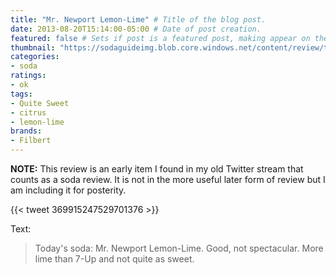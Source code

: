 ```yaml
---
title: "Mr. Newport Lemon-Lime" # Title of the blog post.
date: 2013-08-20T15:14:00-05:00 # Date of post creation.
featured: false # Sets if post is a featured post, making appear on the home page side bar.
thumbnail: "https://sodaguideimg.blob.core.windows.net/content/review/thumbs/mr-newport-lemon-lime.jpg" # Sets thumbnail image appearing inside card on homepage.
categories:
- soda
ratings:
- ok
tags:
- Quite Sweet
- citrus
- lemon-lime
brands:
- Filbert
---
```


**NOTE:** This review is an early item I found in my old Twitter stream that counts as a soda review. It is not in the more useful later form of review but I am including it for posterity.

{{< tweet 369915247529701376 >}}

Text:
> Today's soda: Mr. Newport Lemon-Lime. Good, not spectacular. More lime than 7-Up and not quite as sweet.